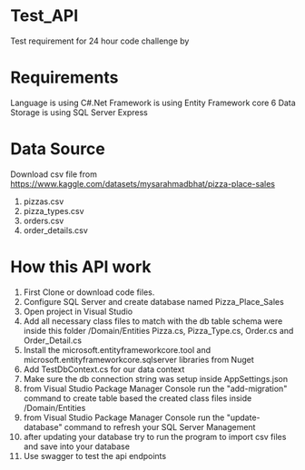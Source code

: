 # Test_API
Test requirement for 24 hour code challenge by 

# Requirements
Language is using C#.Net
Framework is using Entity Framework core 6
Data Storage is using SQL Server Express

# Data Source
Download csv file from https://www.kaggle.com/datasets/mysarahmadbhat/pizza-place-sales
1. pizzas.csv
2. pizza_types.csv
3. orders.csv
4. order_details.csv

# How this API work
1. First Clone or download code files.
2. Configure SQL Server and create database named Pizza_Place_Sales
3. Open project in Visual Studio
4. Add all necessary class files to match with the db table schema were inside this folder /Domain/Entities
   Pizza.cs, Pizza_Type.cs, Order.cs and Order_Detail.cs
6. Install the microsoft.entityframeworkcore.tool and microsoft.entityframeworkcore.sqlserver libraries from Nuget
7. Add TestDbContext.cs for our data context
8. Make sure the db connection string was setup inside AppSettings.json
9. from Visual Studio Package Manager Console run the "add-migration" command to create table based the created class files inside /Domain/Entities
10. from Visual Studio Package Manager Console run the "update-database" command to refresh your SQL Server Management
11. after updating your database try to run the program to import csv files and save into your database
12. Use swagger to test the api endpoints

